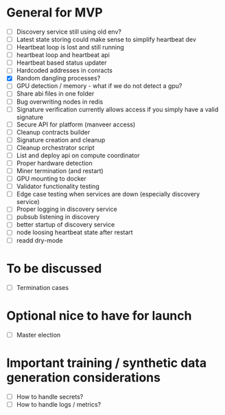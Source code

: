 
# General for MVP
- [ ] Discovery service still using old env?
- [ ] Latest state storing could make sense to simplify heartbeat dev
- [ ] Heartbeat loop is lost and still running
- [ ] heartbeat loop and heartbeat api 
- [ ] Heartbeat based status updater
- [ ] Hardcoded addresses in conracts
- [x] Random dangling processes?
- [ ] GPU detection / memory - what if we do not detect a gpu?
- [ ] Share abi files in one folder
- [ ] Bug overwriting nodes in redis
- [ ] Signature verification currently allows access if you simply have a valid signature
- [ ] Secure API for platform (manveer access)
- [ ] Cleanup contracts builder
- [ ] Signature creation and cleanup
- [ ] Cleanup orchestrator script
- [ ] List and deploy api on compute coordinator
- [ ] Proper hardware detection
- [ ] Miner termination (and restart)
- [ ] GPU mounting to docker
- [ ] Validator functionality testing
- [ ] Edge case testing when services are down (especially discovery service)
- [ ] Proper logging in discovery service
- [ ] pubsub listening in discovery
- [ ] better startup of discovery service
- [ ] node loosing heartbeat state after restart 
- [ ] readd dry-mode

# To be discussed
- [ ] Termination cases

# Optional nice to have for launch 
- [ ] Master election 

# Important training / synthetic data generation considerations
- [ ] How to handle secrets?
- [ ] How to handle logs / metrics?